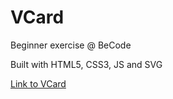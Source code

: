 # VCard
Beginner exercise @ BeCode

Built with HTML5, CSS3, JS and SVG

[Link to VCard](https://superchillb.github.io/VCard/)
